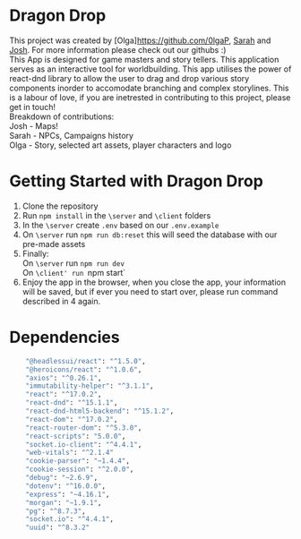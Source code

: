 # Dragon Drop 
This project was created by [Olga]https://github.com/0lgaP, [Sarah](https://github.com/sawrrawr) and [Josh](https://github.com/JoshuaOLoduca). For more information please check out our githubs :)
<br>
This App is designed for game masters and story tellers. This application serves as an interactive tool for worldbuilding. This app utilises the power of react-dnd library to allow the user to drag and drop various story components inorder to accomodate branching and complex storylines. This is a labour of love, if you are inetrested in contributing to this project, please get in touch!
<br>
Breakdown of contributions: <br>
Josh - Maps!<br>
Sarah - NPCs, Campaigns history<br>
Olga - Story, selected art assets, player characters and logo<br>

# Getting Started with Dragon Drop
1. Clone the repository 
2. Run `npm install` in the `\server` and `\client` folders
3. In the `\server` create `.env` based on our `.env.example`
4. On `\server` run `npm run db:reset` this will seed the database with our pre-made assets
5. Finally: <br>
On `\server` run `npm run dev` <br>
On `\client' run `npm start`
6. Enjoy the app in the browser, when you close the app, your information will be saved, but if ever you need to start over, please run command described in 4 again.

# Dependencies
```sh
    "@headlessui/react": "^1.5.0",
    "@heroicons/react": "^1.0.6",
    "axios": "^0.26.1",
    "immutability-helper": "^3.1.1",
    "react": "^17.0.2",
    "react-dnd": "^15.1.1",
    "react-dnd-html5-backend": "^15.1.2",
    "react-dom": "^17.0.2",
    "react-router-dom": "^5.3.0",
    "react-scripts": "5.0.0",
    "socket.io-client": "^4.4.1",
    "web-vitals": "^2.1.4"
    "cookie-parser": "~1.4.4",
    "cookie-session": "^2.0.0",
    "debug": "~2.6.9",
    "dotenv": "^16.0.0",
    "express": "~4.16.1",
    "morgan": "~1.9.1",
    "pg": "^8.7.3",
    "socket.io": "^4.4.1",
    "uuid": "^8.3.2"
```